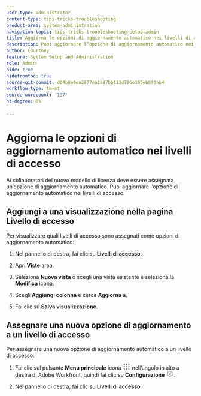 ```yaml
---
user-type: administrator
content-type: tips-tricks-troubleshooting
product-area: system-administration
navigation-topic: tips-tricks-troubleshooting-setup-admin
title: Aggiorna le opzioni di aggiornamento automatico nei livelli di accesso
description: Puoi aggiornare l’opzione di aggiornamento automatico nei livelli di accesso.
author: Courtney
feature: System Setup and Administration
role: Admin
hide: true
hidefromtoc: true
source-git-commit: d04b8e9ea2977ea1987bbf13d796e105eb8f0ab4
workflow-type: tm+mt
source-wordcount: '137'
ht-degree: 8%

---
```



# Aggiorna le opzioni di aggiornamento automatico nei livelli di accesso

Ai collaboratori del nuovo modello di licenza deve essere assegnata un’opzione di aggiornamento automatico. Puoi aggiornare l’opzione di aggiornamento automatico nei livelli di accesso.

## Aggiungi a una visualizzazione nella pagina Livello di accesso

Per visualizzare quali livelli di accesso sono assegnati come opzioni di aggiornamento automatico:
<!--
1. Click the **Main Menu** icon ![](assets/main-menu-icon.png) in the upper-right corner of Adobe Workfront, then click **Setup** ![](assets/gear-icon-settings.png.png). -->

1. Nel pannello di destra, fai clic su **Livelli di accesso**.

1. Apri **Viste** area.

1. Seleziona **Nuova vista** o scegli una vista esistente e seleziona la **Modifica** icona.

1. Scegli **Aggiungi colonna** e cerca **Aggiorna a**.

1. Fai clic su **Salva visualizzazione**.

## Assegnare una nuova opzione di aggiornamento a un livello di accesso

Per assegnare una nuova opzione di aggiornamento automatico a un livello di accesso:

1. Fai clic sul pulsante **Menu principale** icona ![](assets/main-menu-icon.png) nell’angolo in alto a destra di Adobe Workfront, quindi fai clic su **Configurazione** ![](assets/gear-icon-settings.png).

1. Nel pannello di destra, fai clic su **Livelli di accesso**.